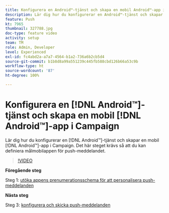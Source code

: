 ```yaml
---
title: Konfigurera en Android™-tjänst och skapa en mobil Android™-app i Campaign
description: Lär dig hur du konfigurerar en Android™-tjänst och skapar ett mobil Android™-app i Campaign.
feature: Push
kt: 7965
thumbnail: 327788.jpg
doc-type: feature video
activity: setup
team: TM
role: Admin, Developer
level: Experienced
exl-id: fc4abd2a-a7a7-4564-b1a2-736a6b2cb5d4
source-git-commit: b1b8d8a99a551239c445fb588cbd126b66a53c9b
workflow-type: ht
source-wordcount: '87'
ht-degree: 100%

---
```


# Konfigurera en [!DNL Android™]-tjänst och skapa en mobil [!DNL Android™]-app i Campaign

Lär dig hur du konfigurerar en [!DNL Android™]-tjänst och skapar en mobil [!DNL Android™]-app i Campaign. Det här steget krävs så att du kan definiera målmobilappen för push-meddelandet.

>[!VIDEO](https://video.tv.adobe.com/v/327788?quality=12&learn=on)

**Föregående steg**

Steg 1: [utöka appens prenumerationsschema för att personalisera push-meddelanden](/help/tutorial-get-started-with-push-notifications-for-android/extend-the-app-subscription-schema.md)

**Nästa steg**

Steg 3: [konfigurera och skicka push-meddelanden](/help/tutorial-get-started-with-push-notifications-for-android/configure-and-send-push-notifications.md)
